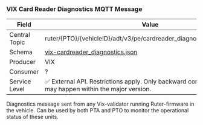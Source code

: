 ### VIX Card Reader Diagnostics MQTT Message
| Field         | Value                                                                                                     |
|---------------|-----------------------------------------------------------------------------------------------------------|
| Central Topic | ruter/{PTO}/{vehicleID}/adt/v3/pe/cardreader_diagnostics/vix/{deviceRef}                                  |
| Schema        | [ vix-cardreader_diagnostics.json ](json-schemas/pe/cardreader/vix/vix-cardreader_diagnostics.json)       |
| Producer      | VIX                                                                                                       |
| Consumer      | ?                                                                                                         |
| Service Level | ✅ External API. Restrictions apply. Only backward compatible changes may happen within the major version. | 

Diagnostics message sent from any Vix-validator running Ruter-firmware in the vehicle. Can be used by both PTA and PTO to monitor the operational status of these units.

